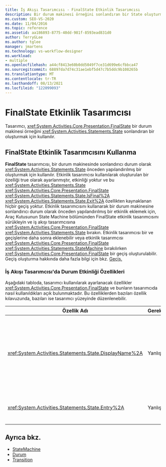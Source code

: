 ```yaml
---
title: İş Akışı Tasarımcısı - FinalState Etkinlik Tasarımcısı
description: Bir durum makinesi örneğini sonlandıran bir State oluşturmak için FinalState tasarımcısını kullanmayı öğrenin.
ms.custom: SEO-VS-2020
ms.date: 11/04/2016
ms.topic: reference
ms.assetid: aa186893-8775-40dd-981f-8593ead831d0
author: TerryGLee
ms.author: tglee
manager: jmartens
ms.technology: vs-workflow-designer
ms.workload:
- multiple
ms.openlocfilehash: a44cf8413e60b0dd5049f7ce31d699e6cfbbca47
ms.sourcegitcommit: 68897da7d74c31ae1ebf5d47c7b5ddc9b108265b
ms.translationtype: MT
ms.contentlocale: tr-TR
ms.lasthandoff: 08/13/2021
ms.locfileid: "122099093"
---
```

# <a name="finalstate-activity-designer"></a>FinalState Etkinlik Tasarımcısı

Tasarımcı, <xref:System.Activities.Core.Presentation.FinalState> bir durum makinesi örneğini <xref:System.Activities.Statements.State> sonlandıran bir oluşturmak için kullanılır.

## <a name="using-the-finalstate-activity-designer"></a>FinalState Etkinlik Tasarımcısını Kullanma

**FinalState** tasarımcısı, bir durum makinesinde sonlandırıcı durum olarak <xref:System.Activities.Statements.State> önceden yapılandırılmış bir oluşturmak için kullanılır. Etkinlik tasarımcısı kullanılarak oluşturulan bir özelliği true olarak ayarlanmıştır, etkinliği yoktur ve bu <xref:System.Activities.Statements.State> <xref:System.Activities.Core.Presentation.FinalState> <xref:System.Activities.Statements.State.IsFinal%2A>  <xref:System.Activities.Statements.State.Exit%2A> özellikten kaynaklanan hiçbir geçiş yoktur. Etkinlik tasarımcısını kullanarak bir durum makinesine sonlandırıcı durum olarak önceden yapılandırılmış bir etkinlik eklemek için, Araç Kutusunun State Machine bölümünden FinalState etkinlik tasarımcısını sürükleyin ve iş akışı tasarımcısına <xref:System.Activities.Core.Presentation.FinalState> <xref:System.Activities.Statements.State> bırakın.    Etkinlik tasarımcısı bir ve geçişlerine daha sonra eklenebilir veya etkinlik tasarımcısı <xref:System.Activities.Core.Presentation.FinalState> <xref:System.Activities.Statements.StateMachine> bırakılırken <xref:System.Activities.Core.Presentation.FinalState> bir geçiş oluşturulabilir. Geçiş oluşturma hakkında daha fazla bilgi için bkz. [Geçiş.](../workflow-designer/transition-activity-designer.md)

### <a name="state-activity-properties-in-the-workflow-designer"></a>İş Akışı Tasarımcısı'da Durum Etkinliği Özellikleri

Aşağıdaki tabloda, tasarımcı kullanılarak ayarlanacak özellikler <xref:System.Activities.Core.Presentation.FinalState> ve bunların tasarımcıda nasıl kullanıldıkları açık bulunmaktadır. Bu özelliklerden bazıları özellik kılavuzunda, bazıları ise tasarımcı yüzeyinde düzenlenebilir.

|Özellik Adı|Gerekli|Kullanım|
|-|--------------|-|
|<xref:System.Activities.Statements.State.DisplayName%2A>|Yanlış|Üst bilgide etkinlik <xref:System.Activities.Statements.State> tasarımcısının kolay adını belirtir. Varsayılan değer State **değeridir.** Değer, özellik kılavuzunda veya doğrudan etkinlik tasarımcısının üst bilgisinde düzenlenebilir. <xref:System.Activities.Statements.State.DisplayName%2A>, iş akışı tasarımcısının üst kısmında görüntülenen içerik harita gezintisinde kullanılır.<br /><br /> kesinlikle <xref:System.Activities.Statements.State.DisplayName%2A> gerekli değildir, ancak bir tane kullanmak en iyi uygulamadır.|
|<xref:System.Activities.Statements.State.Entry%2A>|Yanlış|Bu durum'a geçiş olduğunda oluşan eylemi belirtir. Bu değer, Araç Kutusundan bir etkinliği **sürükleyip** durum bölümüne <xref:System.Activities.Statements.State.Entry%2A> bırakarak ayarlanır.|

## <a name="see-also"></a>Ayrıca bkz.

- [StateMachine](../workflow-designer/statemachine-activity-designer.md)
- [Durum](../workflow-designer/state-activity-designer.md)
- [Transition](../workflow-designer/transition-activity-designer.md)